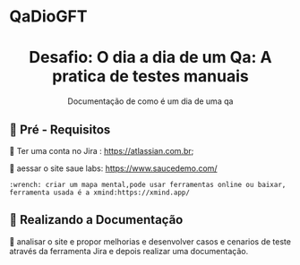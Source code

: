 # QaDioGFT
<h1 align="center">Desafio: O dia a dia de um Qa: A pratica de testes manuais</h1>

<p align="center">Documentação de como é um dia de uma qa  </p>

## :pencil: Pré - Requisitos ##

   :wrench: Ter uma conta no Jira :
   https://atlassian.com.br</b>;

   :wrench: aessar o site saue labs: https://www.saucedemo.com/

    :wrench: criar um mapa mental,pode usar ferramentas online ou baixar, ferramenta usada é a xmind:https://xmind.app/
   

   ## :pencil:  Realizando a Documentação  ##

   :wrench: analisar o site e propor melhorias e desenvolver casos e cenarios de teste através da ferramenta Jira e depois realizar uma documentação.
